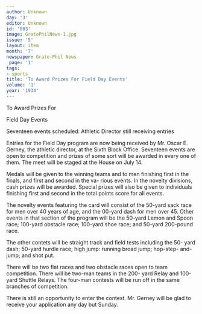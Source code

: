 ```yaml
---
author: Unknown
day: '3'
editor: Unknown
id: '003'
image: GratePhilNews-1.jpg
issue: '5'
layout: item
month: '7'
newspaper: Grate-Phil News
_page: '1'
tags:
- sports
title: 'To Award Prizes For Field Day Events'
volume: '1'
year: '1934'
---
```

To Award Prizes For

Field Day Events

Seventeen events scheduled:
Athletic Director still
receiving entries

Entries for the Field Day program
are now being received by Mr. Oscar
E. Gerney, the athletic director, at the
Sixth Block Office. Seventeen events are
open to competition and prizes of some
sort will be awarded in every one of
them. The meet will be staged at the
House on July 14.

Medals will be given to the winning
teams and to men finishing first in the
finals, and first and second in the va-
rious events. In the novelty divisions,
cash prizes will be awarded. Special
prizes will also be given to individuals
finishing first and second in the total
points score for all events.

The novelty events featuring the card
will consist of the 50-yard sack race
for men over 40 years of age, and the
00-yard dash for men over 45. Other
events in that section of the program 
will be the 50-yard Lemon and Spoon
race; 100-yard obstacle race; 100-yard 
shoe race; and 50-yard 200-pound race.

The other contets will be straight
track and field tests including the 50-
yard dash; 50-yard hurdle race; high
jump: running broad jump; hop-step-
and-jump; and shot put.

There will be two flat races and two
obstacle races open to team competition.
There will be two-man teams in the 200-
yard Relay and 100-yard Shuttle Relays.
The four-man contests will be run off 
in the same branches of competition.

There is still an opportunity to enter
the contest. Mr. Gerney will be glad to
receive your application any day but
Sunday.